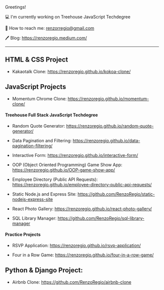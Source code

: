 Greetings!

💻 I'm currently working on Treehouse JavaScript Techdegree

📱 How to reach me: renzorregio@gmail.com

🖊 Blog: https://renzoregio.medium.com/


-------

## HTML & CSS Project

  * Kakaotalk Clone: https://renzoregio.github.io/kokoa-clone/


## JavaScript Projects 
  
  
  
  * Momentum Chrome Clone: https://renzoregio.github.io/momentum-clone/
  
  
  
  #### Treehouse Full Stack JavaScript Techdegree
  
  * Random Quote Generator: https://renzoregio.github.io/random-quote-generator/

  * Data Pagination and Filtering: https://renzoregio.github.io/data-pagination-filtering/

  * Interactive Form: https://renzoregio.github.io/interactive-form/

  * OOP (Object Oriented Programming) Game Show App: https://renzoregio.github.io/OOP-game-show-app/

  * Employee Directory (Public API Requests): https://renzoregio.github.io/employee-directory-public-api-requests/

  * Static Node.js and Express Site: https://github.com/RenzoRegio/static-nodejs-express-site

  * React Photo Gallery: https://renzoregio.github.io/react-photo-gallery/

  * SQL Library Manager: https://github.com/RenzoRegio/sql-library-manager
  
  
  
 #### Practice Projects
  
  * RSVP Application: https://renzoregio.github.io/rsvp-application/
  
  * Four in a Row Game: https://renzoregio.github.io/four-in-a-row-game/


    
## Python & Django Project:
  
  
  * Airbnb Clone: https://github.com/RenzoRegio/airbnb-clone



<!--
**rmrrcreate/rmrrcreate** is a ✨ _special_ ✨ repository because its `README.md` (this file) appears on your GitHub profile.

Here are some ideas to get you started:

- 🔭 I’m currently working on ...
- 🌱 I’m currently learning ...
- 👯 I’m looking to collaborate on ...
- 🤔 I’m looking for help with ...
- 💬 Ask me about ...
- 📫 How to reach me: ...
- 😄 Pronouns: ...
- ⚡ Fun fact: ...
-->

